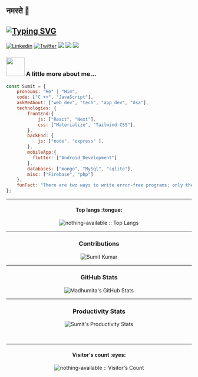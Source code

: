 ## नमस्ते 🙏

## [![Typing SVG](https://readme-typing-svg.herokuapp.com?size=20&lines=I+Solve+Problems+With+Code)](https://git.io/typing-svg)

[![Linkedin](https://img.shields.io/badge/-LinkedIn-222222?style=flat-square&logo=Linkedin&logoColor=white&link=https://www.linkedin.com/in/nothingavail/)](https://www.linkedin.com/in/nothingavail/)
[![Twitter](https://img.shields.io/badge/Twitter-%231DA1F2.svg?logo=Twitter&logoColor=white)](https://twitter.com/https://twitter.com/i_m_caffeine) 
[![](https://img.shields.io/badge/Leetcode-i_m_caffeine-brightgreen)](https://leetcode.com/i_m_caffeine/)
[![](https://img.shields.io/badge/GfG-i_m_caffeine-pink)](https://auth.geeksforgeeks.org/user/i_m_caffeine/practice)
[![](https://img.shields.io/badge/Gmail-imcaffiene%40gmail.com-red)](https://mail.google.com/mail/u/0/?tab=km#inbox)



### <img src="https://media.giphy.com/media/VgCDAzcKvsR6OM0uWg/giphy.gif" width="50"> A little more about me... 

```javascript
const Sumit = {
    pronouns: "He" | "Him",
    code: ["C ++", "JavaScript"],
    askMeAbout: ["web_dev", "tech", "app_dev", "dsa"],
    technologies: {
        frontEnd:{
            js: ["React", "Next"],
            css: ["Materialize", "Tailwind CSS"],
        },
        backEnd: {
            js: ["node", "express" ],
        },
        mobileApp:{
          flutter: ["Android_Development"]  
        },
        databases: ["mongo", "MySql", "sqlite"],
        misc: ["Firebase", "php"]
    },
    funFact: "There are two ways to write error-free programs; only the third one works"
};
```


<hr/>

<h4 align="center">Top langs :tongue:</h4>

<p align="center"><img src="https://github-readme-stats.vercel.app/api/top-langs/?username=nothing-available&langs_count=10&theme=tokyonight&layout=compact" alt="nothing-available :: Top Langs" /></p>

<div align="center">
    
<hr/>

### Contributions

<img align="center" src="https://github-readme-streak-stats.herokuapp.com/?user=nothing-available&theme=monokai&hide_border=true&fire=DD2727" alt="Sumit Kumar" />
</div>
<hr/>
<div align="center">
 
 ### GitHub Stats

 <img  alt="Madhumita's GitHub Stats" src="https://github-readme-stats.vercel.app/api?username=nothing-available&show_icons=true&hide_border=true&theme=monokai&hide_border=true&fire=DD2727" />

</div>
<div align="center">
 <hr/>

### Productivity Stats


 ![Sumit's Productivity Stats](https://github-profile-summary-cards.vercel.app/api/cards/profile-details?username=nothing-available&theme=monokai)

</div>
<br/>
<div align="center">
 <hr/>

 <h4 align="center">Visitor's count :eyes:</h4>

<p align="center"><img src="https://profile-counter.glitch.me/{nothing-available}/count.svg" alt="nothing-available :: Visitor's Count" /></p>



